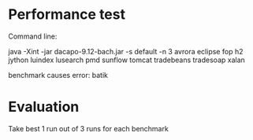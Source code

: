 # Performance test
Command line:

java -Xint -jar dacapo-9.12-bach.jar -s default -n 3 avrora eclipse fop h2 jython luindex lusearch pmd sunflow tomcat tradebeans tradesoap xalan

benchmark causes error:
batik

# Evaluation
Take best 1 run out of 3 runs for each benchmark





 
 
